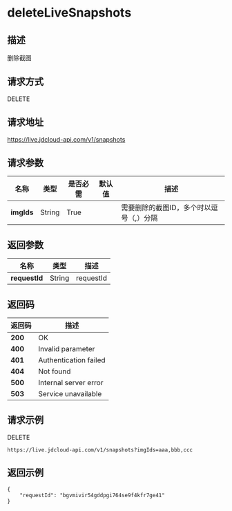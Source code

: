 # deleteLiveSnapshots


## 描述
删除截图


## 请求方式
DELETE

## 请求地址
https://live.jdcloud-api.com/v1/snapshots


## 请求参数
|名称|类型|是否必需|默认值|描述|
|---|---|---|---|---|
|**imgIds**|String|True| |需要删除的截图ID，多个时以逗号（,）分隔<br>|


## 返回参数
|名称|类型|描述|
|---|---|---|
|**requestId**|String|requestId|


## 返回码
|返回码|描述|
|---|---|
|**200**|OK|
|**400**|Invalid parameter|
|**401**|Authentication failed|
|**404**|Not found|
|**500**|Internal server error|
|**503**|Service unavailable|

## 请求示例
DELETE
```
https://live.jdcloud-api.com/v1/snapshots?imgIds=aaa,bbb,ccc

```

## 返回示例
```
{
    "requestId": "bgvmivir54gddpgi764se9f4kfr7ge41"
}
```
